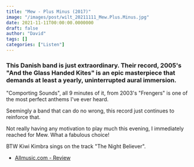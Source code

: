 ```yaml
---
title: "Mew - Plus Minus (2017)"
image: "/images/post/wilt_20211111_Mew.Plus.Minus.jpg"
date: 2021-11-11T00:00:00.0000000
draft: false
author: "David"
tags: []
categories: ["Listen"]
---
```

### This Danish band is just extraordinary. Their record, 2005's "And the Glass Handed Kites" is an epic masterpiece that demands at least a yearly, uninterrupted aural immersion.

 "Comporting Sounds", all 9 minutes of it, from 2003's "Frengers" is one of the most perfect anthems I've ever heard.

 Seemingly a band that can do no wrong, this record just continues to reinforce that.

 Not really having any motivation to play much this evening, I immediately reached for Mew. What a fabulous choice!

 BTW Kiwi Kimbra sings on the track "The Night Believer".

-  [Allmusic.com - Review](https://www.allmusic.com/album/--mw0002806837)